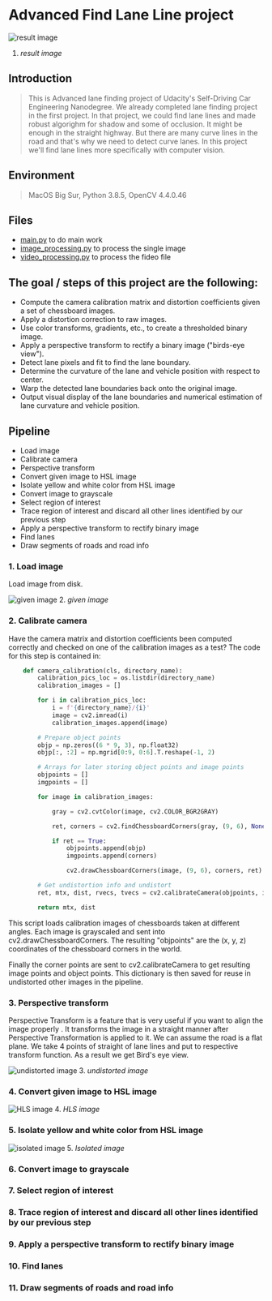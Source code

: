 # Advanced Find Lane Line project

![result image](result_images/result.jpg)
1. *result image*

## Introduction
> This is Advanced lane finding project of Udacity's Self-Driving Car Engineering Nanodegree. We already completed lane finding project in the first project. In that project, we could find lane lines and made robust algorighm for shadow and some of occlusion. It might be enough in the straight highway. But there are many curve lines in the road and that's why we need to detect curve lanes. In this project we'll find lane lines more specifically with computer vision.
## Environment
> MacOS Big Sur, Python 3.8.5, OpenCV 4.4.0.46
## Files
- [main.py](main.py) to do main work
- [image_processing.py](image_processing.py) to process the single image
- [video_processing.py](video_processing.py) to process the fideo file
## The goal / steps of this project are the following:
- Compute the camera calibration matrix and distortion coefficients given a set of chessboard images.
- Apply a distortion correction to raw images.
- Use color transforms, gradients, etc., to create a thresholded binary image.
- Apply a perspective transform to rectify a binary image ("birds-eye view").
- Detect lane pixels and fit to find the lane boundary.
- Determine the curvature of the lane and vehicle position with respect to center.
- Warp the detected lane boundaries back onto the original image.
- Output visual display of the lane boundaries and numerical estimation of lane curvature and vehicle position.

## Pipeline
- Load image
- Calibrate camera
- Perspective transform
- Convert given image to HSL image
- Isolate yellow and white color from HSL image
- Convert image to grayscale
- Select region of interest
- Trace region of interest and discard all other lines identified by our previous step
- Apply a perspective transform to rectify binary image
- Find lanes
- Draw segments of roads and road info

### 1. Load image
Load image from disk.

![given image](result_images/given_image.jpg)
2. *given image*

### 2. Calibrate camera
Have the camera matrix and distortion coefficients been computed correctly and checked on one of the calibration images as a test?
The code for this step is contained in:
```python
    def camera_calibration(cls, directory_name):
        calibration_pics_loc = os.listdir(directory_name)
        calibration_images = []

        for i in calibration_pics_loc:
            i = f'{directory_name}/{i}'
            image = cv2.imread(i)
            calibration_images.append(image)

        # Prepare object points
        objp = np.zeros((6 * 9, 3), np.float32)
        objp[:, :2] = np.mgrid[0:9, 0:6].T.reshape(-1, 2)

        # Arrays for later storing object points and image points
        objpoints = []
        imgpoints = []

        for image in calibration_images:

            gray = cv2.cvtColor(image, cv2.COLOR_BGR2GRAY)

            ret, corners = cv2.findChessboardCorners(gray, (9, 6), None)

            if ret == True:
                objpoints.append(objp)
                imgpoints.append(corners)

                cv2.drawChessboardCorners(image, (9, 6), corners, ret)

        # Get undistortion info and undistort
        ret, mtx, dist, rvecs, tvecs = cv2.calibrateCamera(objpoints, imgpoints, gray.shape[::-1], None, None)

        return mtx, dist
```
This script loads calibration images of chessboards taken at different angles. Each image is grayscaled and sent into cv2.drawChessboardCorners. The resulting "objpoints" are the (x, y, z) coordinates of the chessboard corners in the world.

Finally the corner points are sent to cv2.calibrateCamera to get resulting image points and object points. This dictionary is then saved for reuse in undistorted other images in the pipeline.

### 3. Perspective transform
Perspective Transform is a feature that is very useful if you want to align the image properly . It transforms the image in a straight manner after Perspective Transformation is applied to it.
We can assume the road is a flat plane. We take 4 points of straight of lane lines and put to respective transform function. As a result we get Bird's eye view.

![undistorted image](result_images/undistorted_image.jpg)
3. *undistorted image*

### 4. Convert given image to HSL image

![HLS image](result_images/hls_image.jpg)
4. *HLS image*

### 5. Isolate yellow and white color from HSL image

![isolated image](result_images/isolated_image.jpg)
5. *Isolated image*

### 6. Convert image to grayscale
### 7. Select region of interest
### 8. Trace region of interest and discard all other lines identified by our previous step
### 9. Apply a perspective transform to rectify binary image
### 10. Find lanes
### 11. Draw segments of roads and road info
